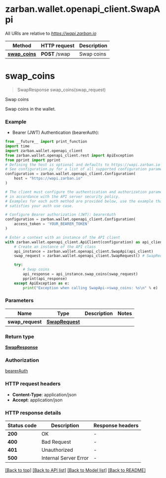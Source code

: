 # zarban.wallet.openapi_client.SwapApi

All URIs are relative to *https://wapi.zarban.io*

Method | HTTP request | Description
------------- | ------------- | -------------
[**swap_coins**](SwapApi.md#swap_coins) | **POST** /swap | Swap coins


# **swap_coins**
> SwapResponse swap_coins(swap_request)

Swap coins

Swap coins in the wallet.

### Example

* Bearer (JWT) Authentication (bearerAuth):
```python
from __future__ import print_function
import time
import zarban.wallet.openapi_client
from zarban.wallet.openapi_client.rest import ApiException
from pprint import pprint
# Defining the host is optional and defaults to https://wapi.zarban.io
# See configuration.py for a list of all supported configuration parameters.
configuration = zarban.wallet.openapi_client.Configuration(
    host = "https://wapi.zarban.io"
)

# The client must configure the authentication and authorization parameters
# in accordance with the API server security policy.
# Examples for each auth method are provided below, use the example that
# satisfies your auth use case.

# Configure Bearer authorization (JWT): bearerAuth
configuration = zarban.wallet.openapi_client.Configuration(
    access_token = 'YOUR_BEARER_TOKEN'
)

# Enter a context with an instance of the API client
with zarban.wallet.openapi_client.ApiClient(configuration) as api_client:
    # Create an instance of the API class
    api_instance = zarban.wallet.openapi_client.SwapApi(api_client)
    swap_request = zarban.wallet.openapi_client.SwapRequest() # SwapRequest | 

    try:
        # Swap coins
        api_response = api_instance.swap_coins(swap_request)
        pprint(api_response)
    except ApiException as e:
        print("Exception when calling SwapApi->swap_coins: %s\n" % e)
```

### Parameters

Name | Type | Description  | Notes
------------- | ------------- | ------------- | -------------
 **swap_request** | [**SwapRequest**](SwapRequest.md)|  | 

### Return type

[**SwapResponse**](SwapResponse.md)

### Authorization

[bearerAuth](../README.md#bearerAuth)

### HTTP request headers

 - **Content-Type**: application/json
 - **Accept**: application/json

### HTTP response details
| Status code | Description | Response headers |
|-------------|-------------|------------------|
**200** | OK |  -  |
**400** | Bad Request |  -  |
**401** | Unauthorized |  -  |
**500** | Internal Server Error |  -  |

[[Back to top]](#) [[Back to API list]](../README.md#documentation-for-api-endpoints) [[Back to Model list]](../README.md#documentation-for-models) [[Back to README]](../README.md)

